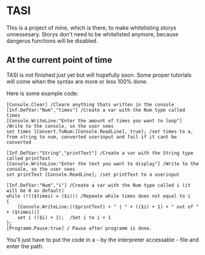 # TASI
This is a project of mine, which is there, to make whitelisting storys unnessesary. Storys don't need to be whitelisted anymore, because dangerus functions will be disabled.

## At the current point of time
TASI is not finished just yet but will hopefully soon. Some proper tutorials will come when the syntax are more or less 100% done.


Here is some example code:

```
[Console.Clear] /Cleare anything thats written in the console
[Inf.DefVar:"Num","times"] /Create a var with the Num type called times
[Console.WriteLine:"Enter the amount of times you want to loop"] /Write to the console, so the user sees
set times [Convert.ToNum:[Console.ReadLine], true]; /set times to a, from string to num, converted userinput and fail if it cant be converted

[Inf.DefVar:"String","printText"] /Create a var with the String type called printText
[Console.WriteLine:"Enter the text you want to display"] /Write to the console, so the user sees
set printText [Console.ReadLine]; /set printText to a userinput

[Inf.DefVar:"Num","i"] /Create a var with the Num type called i (it will be 0 as default)
while (!(($times) = ($i))) /Repeate while times does not equal to i
{
    [Console.WriteLine:(($printText) + " | " + (($i) + 1) + " out of " + ($times))]
    set i (($i) + 1);  /Set i to i + 1
}; 
[Programm.Pause:true] / Pause after programm is done.
```
You'll just have to put the code in a - by the interpreter accessable - file and enter the path.

